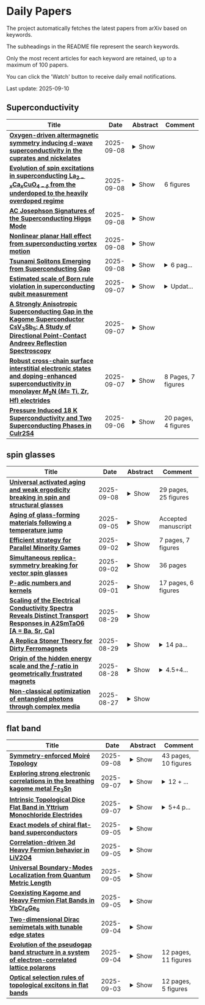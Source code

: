 # Daily Papers
The project automatically fetches the latest papers from arXiv based on keywords.

The subheadings in the README file represent the search keywords.

Only the most recent articles for each keyword are retained, up to a maximum of 100 papers.

You can click the 'Watch' button to receive daily email notifications.

Last update: 2025-09-10

## Superconductivity
| **Title** | **Date** | **Abstract** | **Comment** |
| --- | --- | --- | --- |
| **[Oxygen-driven altermagnetic symmetry inducing d-wave superconductivity in the cuprates and nickelates](http://arxiv.org/abs/2509.06814v1)** | 2025-09-08 | <details><summary>Show</summary><p>Since the discovery of cuprate high-Tc superconductivity, numerous theoretical frameworks have been proposed; Anderson's RVB picture (Science 235, 1196-1198, 1987) and U(1) gauge theory (Phys. Rev. Lett. 76, 503-506, 1996) motivate a minimal one-band view that largely integrates out oxygen. By contrast, altermagnetism (Phys. Rev. X 12, 040501, 2022) yields a d-wave-like k-space magnetic texture from alternatingly rotated nonmagnetic cages; La2CuO4 (the parent of a high-Tc cuprate) is a prototypical example. As a proof of principle, we show in La2CuO4 that an alternating local pairing potential on the two Cu sublattices (plus/minus s(r)) produces a nodal, d-wave-like Delta(k). Since orthorhombic tilts are not the driver (and even suppress superconductivity in nickelates; Nature 621, 493, 2023), we then show that the in-plane oxygen sublattice of CuO2/NiO2 layers - ubiquitous in cuprates and nickelates - intrinsically realizes the same symmetry. Imposing an oxygen-centered, staggered s pairing yields a d-wave gap with perfect C4 symmetry, demonstrated self-consistently in NdNiO2 from first principles. While the microscopic origin remains open, we outline possible scenarios, and our real-space construction maps directly onto lattice models, placing superconductivity and Hubbard physics on the same footing.</p></details> |  |
| **[Evolution of spin excitations in superconducting La$_{2-x}$Ca$_{x}$CuO$_{4-δ}$ from the underdoped to the heavily overdoped regime](http://arxiv.org/abs/2509.06680v1)** | 2025-09-08 | <details><summary>Show</summary><p>We investigate high-energy spin excitations in hole-doped La$_{2-x}$Ca$_{x}$CuO$_{4-\delta}$ films across a broad Ca doping range $x = 0.05-0.50$ using resonant inelastic x-ray scattering (RIXS). Polarization analysis and incident-photon energy detuning measurements confirm the persistence of collective paramagnon excitations up to $x = 0.50$. Consistent with previous studies on other cuprate families, we observe a pronounced crossover near $x = 0.15$, where paramagnon spectral weight is transferred to incoherent spin-flip excitations associated with the particle-hole continuum. The overall behavior of paramagnons in LCCO resembles that in other hole-doped cuprates and appears insensitive to the persistence of superconductivity at high doping levels in LCCO - up to at least $x = 0.50$, as demonstrated in prior work. These findings support the view that high-energy magnetic excitations probed by RIXS are not a major contributor to superconducting pairing, in line with theories of spin-fluctuation mediated superconductivity.</p></details> | 6 figures |
| **[AC Josephson Signatures of the Superconducting Higgs Mode](http://arxiv.org/abs/2402.13074v5)** | 2025-09-08 | <details><summary>Show</summary><p>The Higgs mode in superconductors corresponds to oscillations of the amplitude of the order parameter. While its detection typically entails resonant optical excitation, we present a purely transport-based setup wherein it is excited in a voltage biased Josephson junction. Demonstrating the importance of order parameter dynamics, the interplay of Higgs resonance and Josephson physics enhances the second harmonic Josephson current oscillating at twice the usual Josephson frequency in transparent junctions featuring single-band s-wave superconductors. If the leads have unequal equilibrium superconducting gaps, this second harmonic component may even eclipse its first harmonic counterpart, thus furnishing a unique hallmark of the Higgs oscillations.</p></details> |  |
| **[Nonlinear planar Hall effect from superconducting vortex motion](http://arxiv.org/abs/2509.06313v1)** | 2025-09-08 | <details><summary>Show</summary><p>We report the nonreciprocal charge transport along the longitudinal and transverse directions in the vortex flow regime of FeSe superconducting films. Clear nonreciprocal signals under an inplane magnetic field reveals symmetry breaking at the film surfaces since the crystal structure of FeSe is centrosymmetric. Although the symmetry in such polar superconductors allows the nonreciprocal transverse response under a magnetic field parallel to the electric current, its observation is physically counterintuitive because vortex motion is not expected in this configuration. We propose that thermally excited (anti)vortices due to the two-dimensional nature of FeSe give rise to the nonreciprocal transverse signals when the mirror symmetry is broken by the inplane magnetic field.</p></details> |  |
| **[Tsunami Solitons Emerging from Superconducting Gap](http://arxiv.org/abs/2508.18311v3)** | 2025-09-08 | <details><summary>Show</summary><p>We propose a classical integrable system exhibiting the tsunami-like solitons with rocky-desert-like disordered stationary background. One of the Lax operators describing this system is interpretable as a Bogoliubov-de Gennes Hamiltonian in parity-mixed superconductor. The family of integrable equations is generated from this seed operator by Krichever's method, whose pure $s$-wave limit includes the coupled Schr\"odinger-Boussinesq hierarchy applied to plasma physics. A linearly unstable finite background with superconducting gap supports the tsunami-soliton solution, where the propagation of the step structure turns back at a certain moment, accompanied with the oscillation on the opposite side. In addition, the equation allows inhomogeneous stationary solutions with arbitrary number of bumps at arbitrary positions, which we coin \textit{the KdV rocks}. In the Zakharov-Shabat scheme, the tsunami solitons are created from the Bogoliubov quasiparticles in energy gap and the KdV rocks from normal electrons/holes. The unexpected large space of stationary solutions comes from the non-coprime Lax pair and the multi-valued Baker-Akhiezer functions on the Riemann surface, formulated in terms of higher-rank holomorphic bundles by Krichever and Novikov. Furthermore, the concept of \textit{isodispersive phases} is introduced to characterize quasiperiodic multi-tsunami backgrounds and consider its classification.</p></details> | <details><summary>6 pag...</summary><p>6 pages, 3 figures, 1 table, and ancillary files including 2 gif animations and 5 Mathematica notebooks; the reference to dataset is added in v2; references to repository added, minor typos fixed, class file changed in v3</p></details> |
| **[Estimated scale of Born rule violation in superconducting qubit measurement](http://arxiv.org/abs/2508.04733v2)** | 2025-09-07 | <details><summary>Show</summary><p>I estimate the size of expected Born rule violation for a two-level superconducting qubit with dispersive readout. The estimate is based on extrapolating from an earlier analysis of experimental data on cloud chamber detection. That analysis made no explicit use of quantum measurement axioms and found indication that the Born rule breaks down when it would otherwise naively predict extremely small measurement probabilities. In such cases, the Born rule significantly over-predicts the number of measurement events. The level of breakdown that I estimate here for the two-level qubit may be too small to have a meaningful impact on practical quantum computing.</p></details> | <details><summary>Updat...</summary><p>Updated references, clarified some language</p></details> |
| **[A Strongly Anisotropic Superconducting Gap in the Kagome Superconductor CsV$_3$Sb$_5$: A Study of Directional Point-Contact Andreev Reflection Spectroscopy](http://arxiv.org/abs/2509.06066v1)** | 2025-09-07 | <details><summary>Show</summary><p>In the recently discovered V-based kagome superconductors AV$_3$Sb$_5$ (A = K, Rb, and Cs), superconductivity is intertwined with an unconventional charge density wave (CDW) order, raising a fundamental concern on the superconducting gap structure of such kagome superconductors in the presence of CDW orders. Here, we report directional soft point-contact Andreev reflection (SPCAR) spectroscopy measurements on the kagome superconductor CsV$_3$Sb$_5$, revealing compelling evidence for the existence of a strongly anisotropic superconducting gap pairing state. The SPCAR spectra measured with current injected parallel to the $ab$-plane exhibit an in-gap single conductance peak, in contrast to those of SPCAR spectra: a double-peak structure in the perpendicular direction. These spectra are well described by an anisotropic single-gap BTK model. The extracted superconducting gaps comprise an isotropic large gap and a strongly anisotropic gap, originating from different Fermi surface sheets. Quantitative analysis reveals an anisotropy around $\ sim$70\% with a gap minimum of about 0.15 meV. These results shed new light on the unconventional multiband pairing states in kagome superconductors.</p></details> |  |
| **[Robust cross-chain surface interstitial electronic states and doping-enhanced superconductivity in monolayer $M_2$N ($M$= Ti, Zr, Hf) electrides](http://arxiv.org/abs/2504.19263v2)** | 2025-09-07 | <details><summary>Show</summary><p>The exploration of electrides holds great promise for advancing both fundamental physics and chemistry, owing to their unique characteristics arising from loosely bound interstitial anionic electrons. Here we report a class of cross-chain electrides, distinguished by two distinct anionic electron subchannels forming alternating chains in real space. Through structural symmetry analysis and first-principles calculations, we identify two-dimensional $M_2$N ($M$ = Ti, Zr, Hf) materials as prototypical systems exhibiting these unique features. The anionic electron channels on the upper and lower surfaces of these materials display a vertically alternating pattern, with their projected bands revealing momentum-dependent splitting behavior in the reciprocal space, protected by a crystal symmetry operation $\mathcal{O}$. Notably, the cross-chain electride characteristic in the $M_2$N monoalyers is independent of the layer number and remains robust on the upper and lower surfaces of layered structures, presenting a pronounced and robust surface interstitial electronic state. Additionally, we have explored the superconductivity of these systems, and found that both Ti$_2$N and Zr$_2$N are intrinsic superconductors with superconducting transition temperatures below 1.0 K. Further results show that appropriate hole doping can significantly enhance their superconducting transition temperatures and can induce the Hf$_2$N monolayer to exhibit superconductivity. Our findings provide valuable insights into the design and tuning of novel electrides with enhanced superconducting properties, offering another pathway for deeply understanding the interplay between electride behavior and superconductivity in novel materials.</p></details> | 8 Pages, 7 figures |
| **[Pressure Induced 18 K Superconductivity and Two Superconducting Phases in CuIr2S4](http://arxiv.org/abs/2411.04407v4)** | 2025-09-06 | <details><summary>Show</summary><p>We report pressure-induced superconductivity in the spinel CuIr2S4 with a transition temperature Tc reaching 18.2 K, establishing a new record for this class of materials and surpassing the decades-old limit of 13.7 K. Our electrical transport and synchrotron X-ray diffraction studies up to 224 GPa reveal the emergence of \textbf{two distinct superconducting phases} from a charge-ordered insulating state. The first phase (SC-I) appears around 18 GPa, forming a superconducting dome that peaks at 18.2 K at 133 GPa. Above 111.8 GPa, a second, lower-Tc phase (SC-II) emerges and coexists with SC-I over a broad pressure range. These superconducting phases are intimately linked to a cascade of structural transitions that systematically distort the frustrated pyrochlore lattice of Ir atoms. Our results redefine the potential for superconductivity in spinels and showcase a pathway to high-Tc pairing directly from a correlated insulating state driven by lattice tuning.</p></details> | 20 pages, 4 figures |

## spin glasses
| **Title** | **Date** | **Abstract** | **Comment** |
| --- | --- | --- | --- |
| **[Universal activated aging and weak ergodicity breaking in spin and structural glasses](http://arxiv.org/abs/2501.00338v4)** | 2025-09-08 | <details><summary>Show</summary><p>Glasses possess complex energy landscapes and exhibit non-equilibrium aging dynamics. Here, we propose a generalized trap model for activated aging based on a key static property of the energy landscape: the distribution of energy barriers. Our theory predicts that, upon cooling, weak ergodicity breaking (WEB) in quenching dynamics occurs prior to strong ergodicity breaking in equilibrium dynamics. Furthermore, the theory indicates that the characteristic size of activation clusters can be deduced from the logarithmic decay of the time-correlation function. We rigorously test the model's assumptions and predictions using the simplest spin glass model - the random energy model. The predicted aging behavior is also universally observed in paradigmatic structural glasses, including the Weeks-Chandler-Andersen (WCA) model and amorphous silica. Remarkably, applying our framework to the WCA model allows us to extract a static length from the non equilibrium dynamics, extending its observable growth range from a mere factor of 2-3 to a full order of magnitude and providing supportive evidence for the random first-order transition scenario. Finally, we propose a unified ergodic-WEB phase diagram for aging dynamics in general glassy systems.</p></details> | 29 pages, 25 figures |
| **[Aging of glass-forming materials following a temperature jump](http://arxiv.org/abs/2509.03022v2)** | 2025-09-05 | <details><summary>Show</summary><p>Physical aging is one of the non-equilibrium phenomena where physical properties change over time due to structural relaxation. Aging in spin glass systems has been explained by a trap model on the temperature-independent energy landscape. Meanwhile, in the free energy landscape (FEL) approach to aging phenomena, it is assumed that the FEL responds to temperature changes with a time delay. In this paper, aging in a glass forming model in which both the trapping effect and the delayed response of the FEL exist is studied after the temperature is changed. It is confirmed that the trapping effect gives rise to Type-I aging where the relaxation time increases with waiting time regardless of the direction of temperature change, and that the delayed response of the FEL produces Type-II aging where the waiting-time dependence of the relaxation time depends on the direction of temperature change. When both effects exist and the response time of the FEL is appropriate, these effects can be differentiated in the short-time behavior of the temporal relaxation time. It is argued that the material time or the internal clock and the fictive temperature introduced phenomenologically are understood as the concepts describing the delayed response of the FEL to temperature change.</p></details> | Accepted manuscript |
| **[Efficient strategy for Parallel Minority Games](http://arxiv.org/abs/2509.02770v1)** | 2025-09-02 | <details><summary>Show</summary><p>We study the parallel Minority Game, where a group of agents, each having two choices, try to independently decide on a strategy such that they stay on minority between their own two choices. However, there are multiple such groups of agents, and some of them have common choices. This overlap brings in additional competition among the agents making the variance reduction a complex optimization problem. We study multiple stochastic strategies and find that the most efficient strategy is the one where the agents have just the memory of their last visit to the their alternative choice. The resulting dynamics, even though giving the lowest population variance among the strategies studied here, end up in a frozen state. However, the frozen state does not bring the the variance to its lowest possible value; a situation qualitatively analogous to spin-glass systems.</p></details> | 7 pages, 7 figures |
| **[Simultaneous replica-symmetry breaking for vector spin glasses](http://arxiv.org/abs/2411.14105v2)** | 2025-09-02 | <details><summary>Show</summary><p>We consider mean-field vector spin glasses with possibly non-convex interactions. Up to a small perturbation of the parameters defining the model, the asymptotic behavior of the Gibbs measure is described in terms of a critical point of an explicit functional. In this paper, we study some properties of these critical points. Under modest assumptions ensuring that different types of spins interact, we show that the replica-symmetry-breaking structures of the different types of spins are in one-to-one correspondence with one another. For instance, if some type of spins displays one level of replica-symmetry breaking, then so do all the other types of spins. This extends the recent results of [Electronic Journal of Probability, 27:1-75, 2022] and [Comm. Math. Phys., 394(3):1101-1152, 2022] that were obtained in the case of multi-species spherical spin glasses with convex interactions.</p></details> | 36 pages |
| **[P-adic numbers and kernels](http://arxiv.org/abs/2411.15377v2)** | 2025-09-01 | <details><summary>Show</summary><p>We discuss the relation between p-adic numbers and kernels in view of a recent large deviation theory for mean-field spin glasses. As an application we show several fundamental properties of numerical bases in kernel language. In particular, we show that the Derrida's Generalized Random Energy Model can be interpreted as a (random) numerical base. We also show an application to the Primon gas and the Riemann Zeta Function.</p></details> | 17 pages, 6 figures |
| **[Scaling of the Electrical Conductivity Spectra Reveals Distinct Transport Responses in A2SmTaO6 [A = Ba, Sr, Ca]](http://arxiv.org/abs/2508.21621v1)** | 2025-08-29 | <details><summary>Show</summary><p>Disorder plays an important role in materials science, influencing material behavior across different length scales. Imperfections like vacancies, atomic substitutions, lattice distortions, and microstructural inhomogeneities, disrupt ideal periodicity thereby altering physical properties. Analogous to spin-glass systems, electrical 'glassiness' arises when charge carriers confront disordered energy landscapes, leading to a broad range of relaxation times, especially in polycrystalline materials where dipoles experience competing exchange interactions. Complex impedance, permittivity, and electric modulus distill out separate resistive and capacitive effects, offering insights into how microstructural inhomogeneities affects conduction mechanism. In polycrystalline double perovskites A2SmTaO6 (A = Ba, Ca), with a power law driven ac conductivity, the hopping and relaxation of carriers is affected by both grains and grain boundaries. Scaling of ac conductivity and impedance response reveals correlation between conduction and relaxation timescales. The inhomogeneities in local energy landscape of 'frustrated' dipoles restrict the 'universality' of conduction mechanism across the bulk length scale.</p></details> |  |
| **[A Replica Stoner Theory for Dirty Ferromagnets](http://arxiv.org/abs/2508.20724v2)** | 2025-08-29 | <details><summary>Show</summary><p>This paper investigates the effect of disorder on a ferromagnetic metal with repulsive interactions. We assume that, in the clean limit, the ferromagnetic state can be described by Stoner mean-field theory and study how disorder affects the the system by using a combined replica + Stoner mean-field approach. At zero temperature, we find that a replica-symmetric ferromagnetic mean-field solution exists in the presence of disorder with a modified Stoner criteria where the ferromagnetism is enhanced by disorder. At finite temperature, a Landau theory is employed to construct the phase diagram, revealing that beyond a critical disorder strength, a spin-glass phase may exist between the high-temperature paramagnetic phase and the low-temperature ferromagnetic phase. For weak (repulsive) interaction where the system is non-ferromagnetic in the clean limit, the possibility of a disordered-induced ferromagnetic ground state is observed both at zero temperature and finite temperature. The potential applicability of this framework to realistic materials is briefly discussed.</p></details> | <details><summary>14 pa...</summary><p>14 pages, 3 figures, submitted to Physical Review B</p></details> |
| **[Origin of the hidden energy scale and the $f$-ratio in geometrically frustrated magnets](http://arxiv.org/abs/2406.12966v4)** | 2025-08-28 | <details><summary>Show</summary><p>Sufficiently clean geometrically frustrated (GF) magnets are the largest class of candidate materials that may host quantum spin liquids (QSLs). Some of them have been shown to exhibit spin-glass freezing, potentially precluding QSLs, at the "hidden energy scale", which is significantly lower than the microscopic energy scale of spin interactions. Here, we investigate the origin of the hidden energy scale and its relationship to the $f$-ratio, the figure of merit for the degree of frustration in GF magnetic materials. The available experimental and numerical data provide evidence that GF magnets display, universally, two distinct temperature scales in the specific heat, the lowest of which is of the order of the hidden energy scale $T^*$. We argue that this scale is determined by non-magnetic excitations, similar to spin exchanges in chains of spins. The collective entropy of such excitations matches the entropy of the ground states of the Ising model on the same lattice, which provides a way to verify the proposed scenario in experiment. We demonstrate that in the presence of quenched disorder, a broad class of materials exhibits spin-glass freezing at temperatures of order $T^*$, in accordance with experimental observations. As $T^*$ is a property of the clean GF medium, it leads to a constraint on the $f$-ratio.</p></details> | <details><summary>4.5+4...</summary><p>4.5+4.5 pages, 2+2 figures, 2 tables</p></details> |
| **[Non-classical optimization of entangled photons through complex media](http://arxiv.org/abs/2503.24283v2)** | 2025-08-27 | <details><summary>Show</summary><p>Optimization approaches are ubiquitous in physics. In optics, they are key to manipulating light through complex media, enabling applications ranging from imaging to photonic simulators. In most demonstrations, however, the optimization process is implemented using classical coherent light, leading to a purely classical solution. Here we introduce the concept of optical non-classical optimization in complex media. We experimentally demonstrate the control and refocusing of non-classical light -- namely, entangled photon pairs -- through a scattering medium by directly optimizing the output coincidence rate. The optimal solutions found with this approach differ from those obtained using classical optimization, a result of entanglement in the input state. Beyond imaging, this genuinely non-classical optimization method has potential to tackle complex problems, as we show by simulating a spin-glass model with multi-spin interactions.</p></details> |  |

## flat band
| **Title** | **Date** | **Abstract** | **Comment** |
| --- | --- | --- | --- |
| **[Symmetry-enforced Moiré Topology](http://arxiv.org/abs/2509.06906v1)** | 2025-09-08 | <details><summary>Show</summary><p>Topological flat bands in two-dimensional (2D) moir\'e materials have emerged as promising platforms for exploring the interplay between topology and correlation effects. However, realistic calculations of moir\'e band topology using density functional theory (DFT) are computationally inefficient due to the large number of atoms in a single moir\'e unit cell. In this work, we propose a systematic scheme to predict the topology of moir\'e bands from atomic symmetry data and moir\'e symmetry group, both of which can be efficiently extracted from DFT. Specifically, for $\Gamma$-valley electron gases, we find that certain combinations of atomic symmetry data and moir\'e symmetry groups can enforce nontrivial band topology in the low-energy moir\'e bands, as long as the moir\'e band gap is smaller than the atomic band splitting at the moir\'e Brillouin zone boundary. This symmetry-enforced nontrivial moir\'e topology, including both topological insulators and topological semimetals, is robust against various material-specific details such as the precise form and strength of the moir\'e potential or the exact twist angle. By exhaustively scanning all 2D atomic symmetry data and moir\'e symmetry groups, we identify 197 combinations that can yield symmetry-enforced nontrivial moir\'e topology, and we verify one such combination using a moir\'e model with cubic Rashba spin-orbit coupling. Our approach is generalizable to other valleys and provides a useful guideline for experimental efforts to discover and design new topologically nontrivial moir\'e materials.</p></details> | 43 pages, 10 figures |
| **[Exploring strong electronic correlations in the breathing kagome metal Fe$_3$Sn](http://arxiv.org/abs/2501.03039v2)** | 2025-09-07 | <details><summary>Show</summary><p>Kagome metals have emerged as pivotal materials in condensed matter physics due to their unique geometric arrangement and intriguing electronic properties. Understanding the origin of magnetism in these materials, particularly in iron rich Fe-Sn binary compounds like Fe$_3$Sn, holds a significant importance, as they represent potential candidates for permanent magnets with a high Curie temperature and a strong magnetic anisotropy. In the present study, we employ density-functional theory and dynamical mean-field theory to analyze the electronic structure and magnetic properties of Fe$_3$Sn. Our investigation reveals the presence of several nearly-flat bands and Weyl nodes at low excitation energies. The inclusion of local correlation effects is shown to push these features even closer to the Fermi energy, which may be important for their manipulation via external stimuli. Regarding magnetism, the Hubbard-like interaction leads to an increase of orbital polarization at the expenses of a minor reduction of the spin moment. The magnetic anisotropy energy exhibits a strong dependence on the particular choice of the Coulomb interaction parameters. Additionally, our detailed analysis of the interatomic exchange interactions indicates a significant contribution from the antisymmetric exchange, i.e. the Dzyaloshinskii-Moriya interaction, which showcases the existence of magnetic chirality in the system. Overall, our investigation highlights a strong interplay between the flat bands near the Fermi level, the local Coulomb interaction and the triangular geometry of the lattice, which plays a crucial role in driving the magnetic properties of this material.</p></details> | <details><summary>12 + ...</summary><p>12 + 6 pages, 4 + 11 figures</p></details> |
| **[Intrinsic Topological Dice Flat Band in Yttrium Monochloride Electrides](http://arxiv.org/abs/2509.05958v1)** | 2025-09-07 | <details><summary>Show</summary><p>In a recent experiment [arXiv:2508.21311] the long-sought dice lattice and its characteristic flat band has been discovered for the first time in the two-dimensional layered electride yttrium monochloride (YCl), in which the interstitial anionic electrons of the electride self-organize into a dice lattice geometry. In this Letter, combining symmetry analysis, relativistic density-functional theory and realistic tight-binding model calculations, we predict that the dice flat band in YCl is intrinsically topological and characterized by a high Chern number of $\mathcal{C} = \pm 4$. In particular, the intrinsic atomic spin-orbit coupling (SOC) from $4d$-electrons of yttrium atoms creates topological gaps on the scale of 20 meV near $\pm K$ and leads to the emergence of nontrivial Berry curvatures and band topology. Displacement fields applied across the layered electride architecture can easily drive topological phase transitions. Our findings establish the newly discovered YCl electride as the first natural material hosting a dice flat Chern band without any extrinsic band engineering.</p></details> | <details><summary>5+4 p...</summary><p>5+4 pages, 3+1 figures. Comments are welcome</p></details> |
| **[Exact models of chiral flat-band superconductors](http://arxiv.org/abs/2508.21127v2)** | 2025-09-05 | <details><summary>Show</summary><p>Recent experiments have reported the surprising observation of superconductivity in flavor polarized, nearly flat bands (FBs) of rhombohedral graphene. Motivated by these findings, we introduce a class of models for single-flavor FBs with inversion symmetry, where we show a local attractive interaction between orbitals with opposite parities leads to an exact superconducting ground state. We argue that this model can be relevant to realistic multi-flavor systems including short-range repulsion, since the main effect of such repulsion is to induce flavor polarization leaving possibly attractive residual interaction between different flavorless orbitals. The nature of the pairing is determined by the interplay between the FB quantum geometry and the interaction, and is often topological when the parent FB is so. Interestingly, each such model has two nearly degenerate pairing modes, whose energetic competition can be tuned by a change in the charge transfer gap between the two orbitals or electron density. These modes have the same angular momentum but different pairing amplitude structure and possibly different topology. We show that the superfluid stiffness is proportional to the attractive interaction scale using a combination of analytical variational upper bounds and numerical bootstrap lower bounds. We find empirically that the maximum superfluid stiffness is achieved when the hot spots of quantum geometry in the Brillouin zone are marginally filled.</p></details> |  |
| **[Correlation-driven 3d Heavy Fermion behavior in LiV2O4](http://arxiv.org/abs/2509.05237v1)** | 2025-09-05 | <details><summary>Show</summary><p>LiV2O4 is a spinel-structured compound that stands out as the first known 3d-electron system exhibiting typical heavy fermion behavior. A central question is how such strong mass renormalization emerges in the absence of f-electrons. In this work, we investigate the three-dimensional electronic structure of LiV2O4 thin films using angle-resolved photoemission spectroscopy (ARPES). We identify that an electron-like flat band is derived from a1g orbitals, along with a highly dispersive e'g band strongly coupled with phonons. The overall agreement with dynamical mean-field theory (DMFT) calculations highlights the essential role of inter-orbital Hund's coupling in reducing the a1g bandwidth to 25 meV, approaching a Mott state. Notably, we find that heavy-fermion behavior arises from additional renormalization at the a1g band near the Fermi level, likely driven by many-body interactions at energy scales down to a few meV and potentially linked to geometric frustration inherent to the spinel lattice. These results provide crucial insights into the origin of the heavy fermion behavior in 3d-electron systems.</p></details> |  |
| **[Universal Boundary-Modes Localization from Quantum Metric Length](http://arxiv.org/abs/2509.05114v1)** | 2025-09-05 | <details><summary>Show</summary><p>The presence of localized boundary modes is an unambiguous hallmark of topological quantum matter. While these modes are typically protected by topological invariants such as the Chern number, here we demonstrate that the {\it quantum metric length} (QML), a quantity inherent in multi-band topological systems, governs the spatial extent of flat-band topological boundary modes. We introduce a framework for constructing topological flat bands from degenerate manifolds with large quantum metric and find that the boundary modes exhibit dual phases of spatial behaviors: a conventional oscillatory decay arising from bare band dispersion, followed by another exponential decay controlled by quantum geometry. Crucially, the QML, derived from the quantum metric of the degenerate manifolds, sets a lower bound on the spatial spread of boundary states in the flat-band limit. Applying our framework to concrete models, we validate the universal role of the QML in shaping the long-range behavior of topological boundary modes. Furthermore, by tuning the QML, we unveil extraordinary non-local transport phenomena, including QML-shaped quantum Hall plateaus and anomalous Fraunhofer patterns. Our theoretical framework paves the way for engineering boundary-modes localization in topological flat-band systems.</p></details> |  |
| **[Coexisting Kagome and Heavy Fermion Flat Bands in YbCr$_6$Ge$_6$](http://arxiv.org/abs/2509.04902v1)** | 2025-09-05 | <details><summary>Show</summary><p>Flat bands, emergent in strongly correlated electron systems, stand at the frontier of condensed matter physics, providing fertile ground for unconventional quantum phases. Recent observations of dispersionless bands at the Fermi level in kagome lattice open the possibility of unifying the disjoint paradigms of topology and correlation-driven heavy fermion liquids. Here, we report the unprecedented coexistence of these mechanisms in the layered kagome metal YbCr6Ge6. At high temperatures, an intrinsic kagome flat band-arising from the frustrated hopping on the kagome lattice-dominates the Fermi level. Upon cooling, localized Yb 4f-states hybridize with the topological kagome flat bands, transforming this state into the Kondo resonance states that are nearly dispersionless across the entire Brillouin zone. Crystalline symmetry forbids hybridization along specific high-symmetry lines, which stabilizes Dirac crossings of heavy-fermion character. Topological analysis of the resulting gaps reveals both trivial and nontrivial Z2 invariants, establishing the emergence of a Dirac-Kondo semimetal phase. Taken together, these results identify YbCr6Ge6 as a prototype of a topological heavy-fermion system and a platform where geometric frustration, strong correlations, and topology converge, with broad implications for correlated quantum matter.</p></details> |  |
| **[Two-dimensional Dirac semimetals with tunable edge states](http://arxiv.org/abs/2509.03943v1)** | 2025-09-04 | <details><summary>Show</summary><p>We theoretically propose a design for two-dimensional Dirac semimetals using a bilayer-modified Bernevig-Hughes-Zhang (BHZ) model. By introducing new sites into the BHZ model, we engineer flat bands at the Fermi energy. In the bilayer system, interlayer coupling separates these flat bands, resulting in two Dirac points that preserve time-reversal and inversion symmetries. Two Dirac points are connected by a one-dimensional Fermi arc edge state, whose bound nature is confirmed by quantized transmission resonance peaks. Notably, the position of the Dirac points can be precisely tuned by adjusting interlayer coupling strengths and symmetries.</p></details> |  |
| **[Evolution of the pseudogap band structure in a system of electron-correlated lattice polarons](http://arxiv.org/abs/2503.06018v2)** | 2025-09-04 | <details><summary>Show</summary><p>The evolution of the role of lattice vibrations in the formation of the pseudogap state in strongly correlated electron systems has been investigated concerning changes in the electron-phonon coupling parameters and the concentration of doped charge carriers. We apply the polaronic version of the generalized tight-binding method to analyze the band structure of a realistic multiband two-dimensional model that incorporates the electron-lattice contributions of both Holstein and Peierls types. It has been demonstrated that the emergence of polaronic effects begins with the modulation of spectral function intensity. However, within a specific region of the phase diagram, a significant transformation of the electron band structure and pseudogap state occurs. It results from coherent polaron excitations that create a partially flat band near the Fermi level. This process leads to a change in the topology of the Fermi surface and the emergence of corresponding features in the density of states.</p></details> | 12 pages, 11 figures |
| **[Optical selection rules of topological excitons in flat bands](http://arxiv.org/abs/2509.03601v1)** | 2025-09-03 | <details><summary>Show</summary><p>Topological excitons are superpositions of electron-hole pair states with an envelope wavefunction that has finite vorticity in momentum space, dictated by the topology of the electronic bands. We derive the optical selection rules for topological excitons in flat bands, considering different topological two-band models: a family of Hamiltonians with skyrmion pseudo-spin textures, the flattened BHZ model for a single spin, which can have a net Chern number, and the flattened Haldane model. We derive the selection rules for these three models accounting for short-range interactions. We also consider the non-hydrogenic spectrum of excitons in the single-spin flattened BHZ model with Coulomb interactions. We show that for the case of two flat bands with skyrmion pseudo-spin textures, all excitons are bright, and the handedness of the light that couples to them is fixed by the vorticity of the pseudo-spin texture. For the single-spin flattened BHZ model, we show that bright excitons couple to circularly polarized light, regardless the range of the interactions. In the flattened Haldane model, we find that topological excitons couple to elliptically polarized light. We obtain the phase diagram for the polarization of light in this model as a function of the microscopic parameters of the Hamiltonian.</p></details> | 12 pages, 5 figures |


